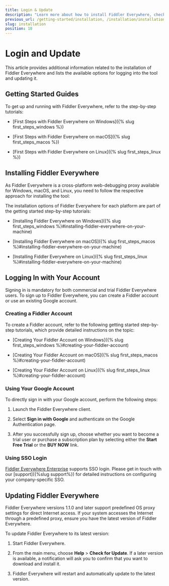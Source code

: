 ```yaml
---
title: Login & Update
description: "Learn more about how to install Fiddler Everywhere, check out the available options for logging into the tool and updating it."
previous_url: /getting-started/installation, /installation/installation-procedure, /get-started/configuration, get-started/installation-procedure, /installation-procedure
slug: installation
position: 10
---
```


# Login and Update

This article provides additional information related to the installation of Fiddler Everywhere and lists the available options for logging into the tool and updating it.


## Getting Started Guides

To get up and running with Fiddler Everywhere, refer to the step-by-step tutorials:

* [First Steps with Fiddler Everywhere on Windows]({% slug first_steps_windows %})

* [First Steps with Fiddler Everywhere on macOS]({% slug first_steps_macos %})

* [First Steps with Fiddler Everywhere on Linux]({% slug first_steps_linux %})


## Installing Fiddler Everywhere

As Fiddler Everywhere is a cross-platform web-debugging proxy available for Windows, macOS, and Linux, you need to follow the respective approach for installing the tool:

The installation options of Fiddler Everywhere for each platform are part of the getting started step-by-step tutorials:

* [Installing Fiddler Everywhere on Windows]({% slug first_steps_windows %}#installing-fiddler-everywhere-on-your-machine)

* [Installing Fiddler Everywhere on macOS]({% slug first_steps_macos %}#installing-fiddler-everywhere-on-your-machine)

* [Installing Fiddler Everywhere on Linux]({% slug first_steps_linux %}#installing-fiddler-everywhere-on-your-machine)


## Logging In with Your Account

Signing in is mandatory for both commercial and trial Fiddler Everywhere users. To sign up to Fiddler Everywhere, you can create a Fiddler account or use an existing Google account.


### Creating a Fiddler Account

To create a Fiddler account, refer to the following getting started step-by-step tutorials, which provide detailed instructions on the topic:

* [Creating Your Fiddler Account on Windows]({% slug first_steps_windows %}#creating-your-fiddler-account)

* [Creating Your Fiddler Account on macOS]({% slug first_steps_macos %}#creating-your-fiddler-account)

* [Creating Your Fiddler Account on Linux]({% slug first_steps_linux %}#creating-your-fiddler-account)


### Using Your Google Account

To directly sign in with your Google account, perform the following steps:

1. Launch the Fiddler Everywhere client.

1. Select **Sign in with Google** and authenticate on the Google Authentication page.

1. After you successfully sign up, choose whether you want to become a trial user or purchase a subscription plan by selecting either the **Start Free Trial** or the **BUY NOW** link.


### Using SSO Login

[Fiddler Everywhere Enterprise](https://www.telerik.com/purchase/fiddler) supports SSO login. Please get in touch with our [support]({%slug support%}) for detailed instructions on configuring your company-specific SSO.


## Updating Fiddler Everywhere

Fiddler Everywhere versions 1.1.0 and later support predefined OS proxy settings for direct Internet access. If your system accesses the Internet through a predefined proxy, ensure you have the latest version of Fiddler Everywhere.

To update Fiddler Everywhere to its latest version:

1. Start Fiddler Everywhere.

1. From the main menu, choose **Help** > **Check for Update**. If a later version is available, a notification will ask you to confirm that you want to download and install it.

1. Fiddler Everywhere will restart and automatically update to the latest version.
